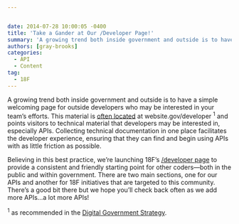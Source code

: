 ```yaml
---


date: 2014-07-28 10:00:05 -0400
title: 'Take a Gander at Our /Developer Page!'
summary: 'A growing trend both inside government and outside is to have a simple welcoming page for outside developers who may be interested in your team’s efforts. This material is often located at website.gov/developer 1 and points visitors to technical material that developers may be interested in, especially APIs. Collecting technical documentation in one place facilitates'
authors: [gray-brooks]
categories:
  - API
  - Content
tag:
  - 18F
---
```


A growing trend both inside government and outside is to have a simple welcoming page for outside developers who may be interested in your team’s  efforts. This material is [often located](http://18fblog.tumblr.com/post/87233336788/announcing-the-developer-program-a-new-hub-for) at website.gov/developer <sup>1</sup> and points visitors to technical material that developers may be interested in, especially APIs. Collecting technical documentation in one place facilitates the developer experience, ensuring that they can find and begin using APIs with as little friction as possible.

Believing in this best practice, we’re launching 18F’s  [/developer page](https://18f.gsa.gov/developer/) to provide a consistent and friendly starting point for other coders—both in the public and within government. There are two main sections, one for our APIs and another for 18F initiatives that are targeted to this community. There’s  a good bit there but we hope you’ll check back often as we add more APIs…a lot more APIs!

<sup>1</sup> as recommended in the [Digital Government Strategy](http://www.whitehouse.gov/sites/default/files/omb/egov/digital-government/digital-government.html#open-data-default).

&nbsp;